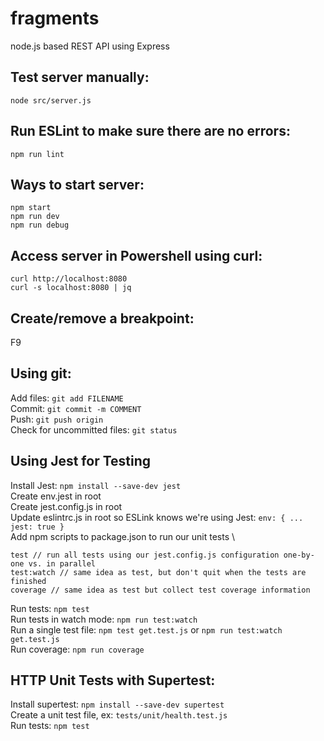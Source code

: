# fragments

node.js based REST API using Express

## Test server manually:

`node src/server.js`

## Run ESLint to make sure there are no errors:

`npm run lint`

## Ways to start server:

`npm start` \
`npm run dev` \
`npm run debug`

## Access server in Powershell using curl:

`curl http://localhost:8080` \
`curl -s localhost:8080 | jq`

## Create/remove a breakpoint:

F9

## Using git:

Add files: `git add FILENAME` \
Commit: `git commit -m COMMENT` \
Push: `git push origin` \
Check for uncommitted files: `git status`

## Using Jest for Testing

Install Jest: `npm install --save-dev jest` \
Create env.jest in root \
Create jest.config.js in root \
Update eslintrc.js in root so ESLink knows we're using Jest: `env: { ... jest: true }` \
Add npm scripts to package.json to run our unit tests \

```
test // run all tests using our jest.config.js configuration one-by-one vs. in parallel
test:watch // same idea as test, but don't quit when the tests are finished
coverage // same idea as test but collect test coverage information
```

Run tests: `npm test` \
Run tests in watch mode: `npm run test:watch` \
Run a single test file: `npm test get.test.js` or `npm run test:watch get.test.js` \
Run coverage: `npm run coverage`

## HTTP Unit Tests with Supertest:

Install supertest: `npm install --save-dev supertest` \
Create a unit test file, ex: `tests/unit/health.test.js` \
Run tests: `npm test`
